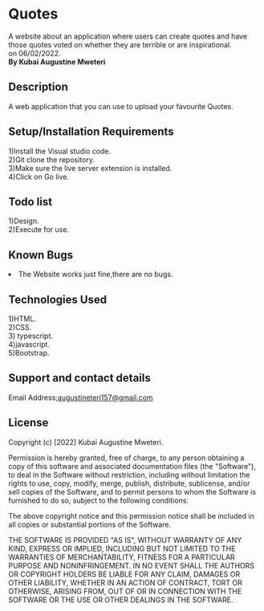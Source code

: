 # Quotes
A website about an application where users can create quotes and have those quotes voted on whether they are terrible or are inspirational. <br>on 06/02/2022.
<br><strong>By Kubai Augustine Mweteri</strong>

## Description
A web application that you can use to upload your favourite Quotes.

## Setup/Installation Requirements
1)Install the Visual studio code.<br>2)Git clone the repository.<br>3)Make sure the live server extension is installed.<br>4)Click on Go live.

## Todo list
1)Design.<br>2)Execute for use.

## Known Bugs
<li>The Website works just fine,there are no bugs.</li>

## Technologies Used
1)HTML. <br>2)CSS.<br>3) typescript.<br>4)javascript.<br> 5)Bootstrap.

## Support and contact details
Email Address;augustineteri157@gmail.com

## License
Copyright (c) [2022] Kubai Augustine Mweteri.

Permission is hereby granted, free of charge, to any person obtaining a copy of this software and associated documentation files (the "Software"), to deal in the Software without restriction, including without limitation the rights to use, copy, modify, merge, publish, distribute, sublicense, and/or sell copies of the Software, and to permit persons to whom the Software is furnished to do so, subject to the following conditions:

The above copyright notice and this permission notice shall be included in all copies or substantial portions of the Software.

THE SOFTWARE IS PROVIDED "AS IS", WITHOUT WARRANTY OF ANY KIND, EXPRESS OR IMPLIED, INCLUDING BUT NOT LIMITED TO THE WARRANTIES OF MERCHANTABILITY, FITNESS FOR A PARTICULAR PURPOSE AND NONINFRINGEMENT. IN NO EVENT SHALL THE AUTHORS OR COPYRIGHT HOLDERS BE LIABLE FOR ANY CLAIM, DAMAGES OR OTHER LIABILITY, WHETHER IN AN ACTION OF CONTRACT, TORT OR OTHERWISE, ARISING FROM, OUT OF OR IN CONNECTION WITH THE SOFTWARE OR THE USE OR OTHER DEALINGS IN THE SOFTWARE.
  


